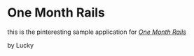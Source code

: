 # One Month Rails

this is the pinteresting sample application for
[*One Month Rails*](http://onemonthrails.com)

by Lucky
